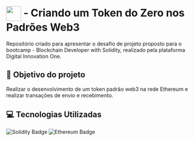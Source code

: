# <img align="center" width="40px" src="https://hermes.digitalinnovation.one/assets/diome/logo-minimized.png"></a> - Criando um Token do Zero nos Padrões Web3
Repositório criado para apresentar o desafio de projeto proposto para o bootcamp - Blockchain Developer with Solidity, realizado pela plataforma Digital Innovation One.

## :dart: Objetivo do projeto
Realizar o desenvolvimento de um token padrão web3 na rede Ethereum e realizar transações de envio e recebimento.

## :computer: Tecnologias Utilizadas
![Solidity Badge](https://img.shields.io/badge/Solidity-363636?logo=solidity&logoColor=fff&style=for-the-badge) ![Ethereum Badge](https://img.shields.io/badge/Ethereum-3C3C3D?logo=ethereum&logoColor=fff&style=for-the-badge) 



